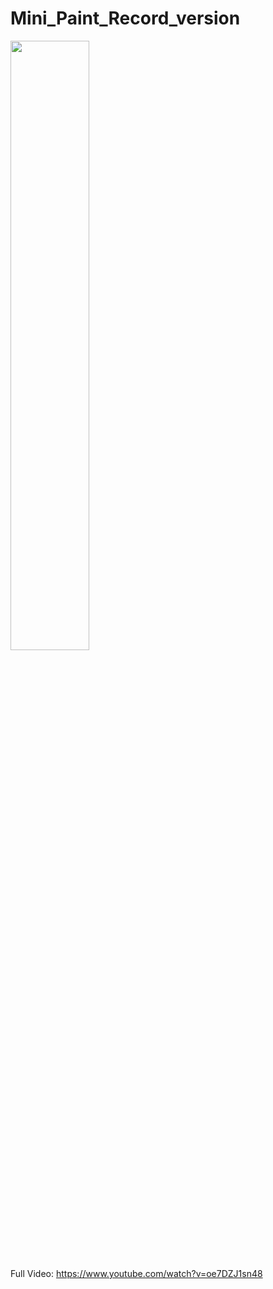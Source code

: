 # Mini_Paint_Record_version

<img src ="https://user-images.githubusercontent.com/32826146/93760304-b272ce00-fc46-11ea-8aa6-8011ee4c9841.gif" width="50%" height="50%"></img>

Full Video: https://www.youtube.com/watch?v=oe7DZJ1sn48
